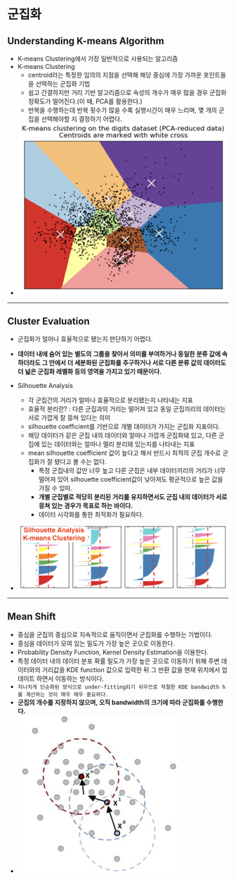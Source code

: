 군집화
== 
## Understanding K-means Algorithm
- K-means Clustering에서 가장 일반적으로 사용되는 알고리즘
- K-means Clustering
    - centroid라는 특정한 임의의 지점을 선택해 해당 중심에 가장 가까운 포인트들을 선택하는 군집화 기법
    - 쉽고 간결하지만 거리 기반 알고리즘으로 속성의 개수가 매우 많을 경우 군집화 정확도가 떨어진다.(이 때, PCA를 활용한다.)
    - 반복을 수행하는데 반복 횟수가 많을 수록 실행시간이 매우 느리며, 몇 개의 군집을 선택해야할 지 결정하기 어렵다.
- ![kmeans](./img/kmeans.png)
---
## Cluster Evaluation
- 군집화가 얼마나 효율적으로 됐는지 판단하기 어렵다.
- **데이터 내에 숨어 있는 별도의 그룹을 찾아서 의미를 부여하거나 동일한 분류 값에 속하더라도 그 안에서 더 세분화된 군집화를 추구하거나 서로 다른 분류 값의 데이터도 더 넓은 군집화 레벨화 등의 영역을 가지고 있기 때문이다.**
- Silhouette Analysis
    - 각 군집간의 거리가 얼마나 효율적으로 분리됐는지 나타내는 지표
    - 효율적 분리란? : 다른 군집과의 거리는 떨어져 있고 동일 군집끼리의 데이터는 서로 가깝게 잘 뭉쳐 있다는 의미
    - silhouette coefficient를 기반으로 개별 데이터가 가지는 군집화 지표이다.
    - 해당 데이터가 같은 군집 내의 데이터와 얼마나 가깝게 군집화돼 있고, 다른 군집에 있는 데이터와는 얼마나 멀리 분리돼 있는지를 나타내는 지표    
    - mean silhouette coefficient 값이 높다고 해서 반드시 최적의 군집 개수로 군집화가 잘 됐다고 볼 수는 없다.
        - 특정 군집내의 값만 너무 높고 다른 군집은 내부 데이터끼리의 거리가 너무 떨어져 있어 silhouette coefficient값이 낮아져도 평균적으로 높은 값을 가질 수 있따.
        - **개별 군집별로 적당히 분리된 거리를 유지하면서도 군집 내의 데이터가 서로 뭉쳐 있는 경우가 목표로 하는 바이다.**
        - 데이터 시각화를 통한 최적화가 필요하다.        
    
- ![ce](./img/ce.png)
---
## Mean Shift
- 중심을 군집의 중심으로 지속적으로 움직이면서 군집화를 수행하는 기법이다.
- 중심을 데이터가 모여 있는 밀도가 가장 높은 곳으로 이동한다.
- Probability Density Function, Kernel Density Estimation을 이용한다.
- 특정 데이터 내의 데이터 분포 확률 밀도가 가장 높은 곳으로 이동하기 위해 주변 데이터와의 거리값을 KDE function 값으로 입력한 뒤 그 반환 값을 현재 위치에서 업데이트 하면서 이동하는 방식이다.
- `지나치게 단순화된 방식으로 under-fitting되기 쉬우므로 적절한 KDE bandwidth h를 계산하는 것이 매우 매우 중요하다.`
- **군집의 개수를 지정하지 않으며, 오직 bandwidth의 크기에 따라 군집화를 수행한다.**
- ![lda](./img/ms.png)